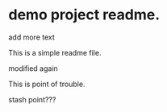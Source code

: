 # demo project readme.
add more text

This is a simple readme file.

modified again

This is point of trouble.

stash point???

